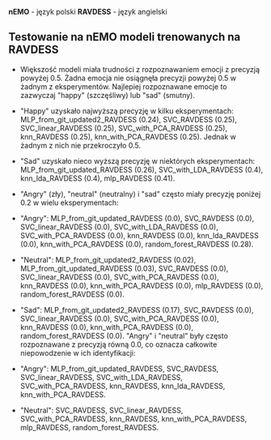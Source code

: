**nEMO** - język polski
**RAVDESS** - język angielski

## Testowanie na nEMO modeli trenowanych na RAVDESS
- Większość modeli miała trudności z rozpoznawaniem emocji z precyzją powyżej 0.5. Żadna emocja nie osiągnęła precyzji powyżej 0.5 w żadnym z eksperymentów. Najlepiej rozpoznawane emocje to zazwyczaj "happy" (szczęśliwy) lub "sad" (smutny).

- "Happy" uzyskało najwyższą precyzję w kilku eksperymentach: MLP_from_git_updated2_RAVDESS (0.24), SVC_RAVDESS (0.25), SVC_linear_RAVDESS (0.25), SVC_with_PCA_RAVDESS (0.25), knn_RAVDESS (0.25), knn_with_PCA_RAVDESS (0.25). Jednak w żadnym z nich nie przekroczyło 0.5.

- "Sad" uzyskało nieco wyższą precyzję w niektórych eksperymentach: MLP_from_git_updated_RAVDESS (0.26), SVC_with_LDA_RAVDESS (0.4), knn_lda_RAVDESS (0.4), mlp_RAVDESS (0.41).

- "Angry" (zły), "neutral" (neutralny) i "sad" często miały precyzję poniżej 0.2 w wielu eksperymentach:

- "Angry": MLP_from_git_updated_RAVDESS (0.0), SVC_RAVDESS (0.0), SVC_linear_RAVDESS (0.0), SVC_with_LDA_RAVDESS (0.0), SVC_with_PCA_RAVDESS (0.0), knn_RAVDESS (0.0), knn_lda_RAVDESS (0.0), knn_with_PCA_RAVDESS (0.0), random_forest_RAVDESS (0.28).
- "Neutral": MLP_from_git_updated2_RAVDESS (0.02), MLP_from_git_updated_RAVDESS (0.03), SVC_RAVDESS (0.0), SVC_linear_RAVDESS (0.0), SVC_with_PCA_RAVDESS (0.0), knn_RAVDESS (0.0), knn_with_PCA_RAVDESS (0.0), mlp_RAVDESS (0.0), random_forest_RAVDESS (0.0).
- "Sad": MLP_from_git_updated2_RAVDESS (0.17), SVC_RAVDESS (0.0), SVC_linear_RAVDESS (0.0), SVC_with_PCA_RAVDESS (0.0), knn_RAVDESS (0.0), knn_with_PCA_RAVDESS (0.0), random_forest_RAVDESS (0.0).
"Angry" i "neutral" były często rozpoznawane z precyzją równą 0.0, co oznacza całkowite niepowodzenie w ich identyfikacji:

- "Angry": MLP_from_git_updated_RAVDESS, SVC_RAVDESS, SVC_linear_RAVDESS, SVC_with_LDA_RAVDESS, SVC_with_PCA_RAVDESS, knn_RAVDESS, knn_lda_RAVDESS, knn_with_PCA_RAVDESS.
- "Neutral": SVC_RAVDESS, SVC_linear_RAVDESS, SVC_with_PCA_RAVDESS, knn_RAVDESS, knn_with_PCA_RAVDESS, mlp_RAVDESS, random_forest_RAVDESS.
